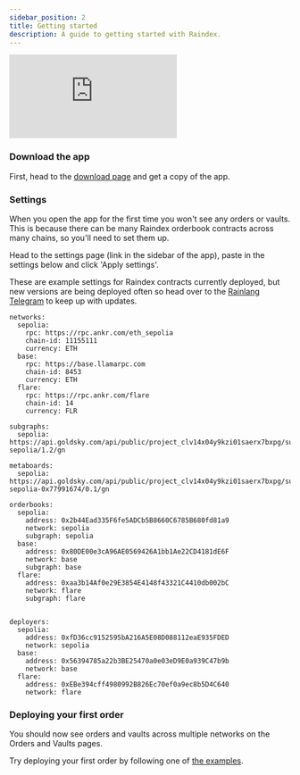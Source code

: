 ```yaml
---
sidebar_position: 2
title: Getting started
description: A guide to getting started with Raindex.
---
```


<div style={{ position: 'relative', paddingBottom: '64.63%', height: 0 }}>
    <iframe
      src="https://www.loom.com/embed/fca750f31f0a43258891cea0ddacb588?sid=60d203be-a4a0-4597-ab18-5ab43fc10516"
      frameborder="0"
      allowFullScreen
      style={{ position: 'absolute', top: 0, left: 0, width: '100%', height: '100%' }}
    ></iframe>
  </div>

### Download the app

First, head to the [download page](./1-download.md) and get a copy of the app.

### Settings

When you open the app for the first time you won't see any orders or vaults. This is because there can be many Raindex orderbook contracts across many chains, so you'll need to set them up.

Head to the settings page (link in the sidebar of the app), paste in the settings below and click 'Apply settings'.

These are example settings for Raindex contracts currently deployed, but new versions are being deployed often so head over to the [Rainlang Telegram](https://t.me/+w4mJbCT6IfI2YTU0) to keep up with updates.

```
networks:
  sepolia:
    rpc: https://rpc.ankr.com/eth_sepolia
    chain-id: 11155111
    currency: ETH
  base:
    rpc: https://base.llamarpc.com
    chain-id: 8453
    currency: ETH
  flare:
    rpc: https://rpc.ankr.com/flare	
    chain-id: 14
    currency: FLR

subgraphs:
  sepolia: https://api.goldsky.com/api/public/project_clv14x04y9kzi01saerx7bxpg/subgraphs/ob4-sepolia/1.2/gn

metaboards:
  sepolia: https://api.goldsky.com/api/public/project_clv14x04y9kzi01saerx7bxpg/subgraphs/mb-sepolia-0x77991674/0.1/gn
  
orderbooks:
  sepolia:
    address: 0x2b44Ead335F6fe5ADCb5B8660C6785B680fd81a9
    network: sepolia
    subgraph: sepolia
  base:
    address: 0x80DE00e3cA96AE0569426A1bb1Ae22CD4181dE6F
    network: base
    subgraph: base
  flare:
    address: 0xaa3b14Af0e29E3854E4148f43321C4410db002bC
    network: flare
    subgraph: flare
  

deployers:
  sepolia:
    address: 0xfD36cc9152595bA216A5E08D088112eaE935FDED
    network: sepolia
  base:
    address: 0x56394785a22b3BE25470a0e03eD9E0a939C47b9b
    network: base
  flare:
    address: 0xEBe394cff4980992B826Ec70ef0a9ec8b5D4C640
    network: flare
```

### Deploying your first order

You should now see orders and vaults across multiple networks on the Orders and Vaults pages.

Try deploying your first order by following one of [the examples](./example-strats/1-examples.md).
